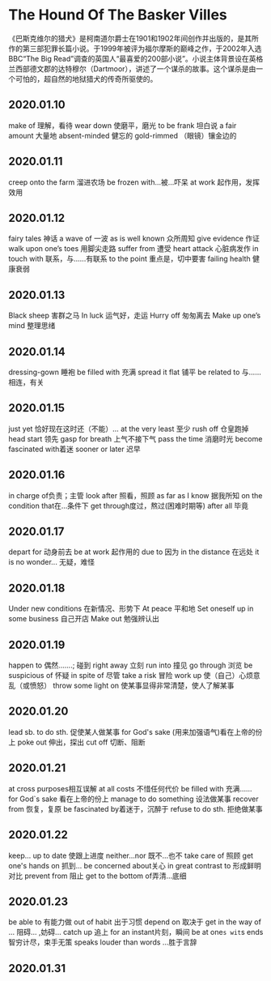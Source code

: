 # The Hound Of The Basker Villes
《巴斯克维尔的猎犬》是柯南道尔爵士在1901和1902年间创作并出版的，是其所作的第三部犯罪长篇小说。于1999年被评为福尔摩斯的巅峰之作，于2002年入选BBC“The Big Read”调查的英国人“最喜爱的200部小说”。小说主体背景设在英格兰西部德文郡的达特穆尔（Dartmoor），讲述了一个谋杀的故事。这个谋杀是由一个可怕的，超自然的地狱猎犬的传奇所驱使的。

## 2020.01.10
make of 理解，看待
wear down 使磨平，磨光
to be frank 坦白说
a fair amount 大量地
absent-minded 健忘的
gold-rimmed （眼镜）镶金边的

## 2020.01.11
creep onto the farm 溜进农场
be frozen with…被…吓呆
at work  起作用，发挥效用

## 2020.01.12
fairy tales 神话
a wave of 一波
as is well known 众所周知
give evidence 作证
walk upon one’s toes 用脚尖走路
suffer from 遭受
heart attack 心脏病发作
in touch with 联系，与......有联系
to the point 重点是，切中要害
failing health 健康衰弱

## 2020.01.13
Black sheep 害群之马
In luck 运气好，走运
Hurry off 匆匆离去
Make up one’s mind 整理思绪

## 2020.01.14
dressing-gown 睡袍
be filled with 充满
spread it flat 铺平
be related to 与……相连，有关

## 2020.01.15
just yet 恰好现在这时还（不能）…
at the very least 至少
rush off 仓皇跑掉
head start 领先
gasp for breath 上气不接下气
pass the time 消磨时光
become fascinated with着迷
sooner or later 迟早

## 2020.01.16
in charge of负责；主管
look after 照看，照顾
as far as I know 据我所知
on the condition that在…条件下
get through度过，熬过(困难时期等)
after all 毕竟

## 2020.01.17
depart for 动身前去
be at work 起作用的
due to 因为
in the distance 在远处
it is no wonder... 无疑，难怪

## 2020.01.18
Under new conditions 在新情况、形势下
At peace 平和地
Set oneself up in some business 自己开店
Make out 勉强辨认出

## 2020.01.19
happen to 偶然.......; 碰到
right away 立刻
run into 撞见
go through 浏览
be suspicious of 怀疑
in spite of 尽管
take a risk 冒险
work up 使（自己）心烦意乱（或愤怒）
throw some light on 使某事显得非常清楚，使人了解某事

## 2020.01.20
lead sb. to do sth. 促使某人做某事
for God's sake  (用来加强语气)看在上帝的份上
poke out 伸出，探出
cut off 切断、阻断

## 2020.01.21
at cross purposes相互误解
at all costs 不惜任何代价
be filled with 充满……
for God`s sake 看在上帝的份上
manage to do something 设法做某事
recover from 恢复，复原
be fascinated by着迷于，沉醉于
refuse to do sth. 拒绝做某事

## 2020.01.22
keep... up to date 使跟上进度
neither…nor 既不…也不
take care of 照顾
get one's hands on 抓到…
be concerned about关心
in great contrast to 形成鲜明对比
prevent from 阻止
get to the bottom of弄清…底细

## 2020.01.23
be able to 有能力做
out of habit 出于习惯
depend on 取决于
get in the way of ... 阻碍... ,妨碍...
catch up 追上
for an instant片刻，瞬间
be at one`s wit`s ends 智穷计尽，束手无策
speaks louder than words …胜于言辞

## 2020.01.31
